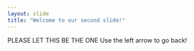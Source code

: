 ```yaml
---
layout: slide
title: "Welcome to our second slide!"
---
```

PLEASE LET THIS BE THE ONE
Use the left arrow to go back!